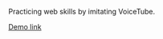 Practicing web skills by imitating VoiceTube.

[Demo link](https://tim70036.github.io/Web_VoiceTube_Hw2/)